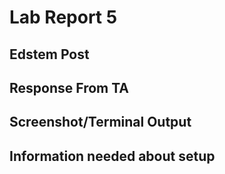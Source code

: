 # Lab Report 5
## Edstem Post

## Response From TA

## Screenshot/Terminal Output

## Information needed about setup
